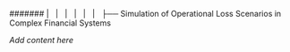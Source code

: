 ####### |   |   |   |   |   |   ├── Simulation of Operational Loss Scenarios in Complex Financial Systems

*Add content here*